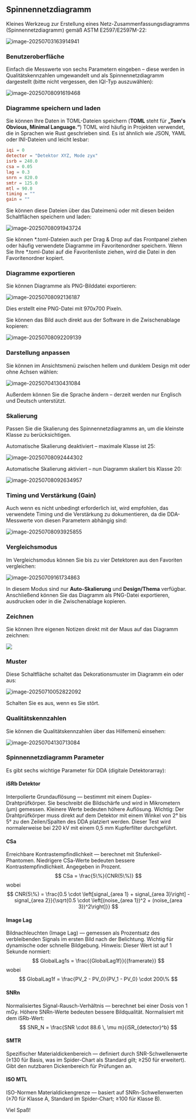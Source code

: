 ## Spinnennetzdiagramm

Kleines Werkzeug zur Erstellung eines Netz-Zusammenfassungsdiagramms (Spinnennetzdiagramm) gemäß ASTM E2597/E2597M-22:

![image-20250703163914941](assets/image-20250703163914941.png)

### Benutzeroberfläche

Einfach die Messwerte von sechs Parametern eingeben – diese werden in Qualitätskennzahlen umgewandelt und als Spinnennetzdiagramm dargestellt (bitte nicht vergessen, den IQI-Typ auszuwählen):

![image-20250708091619468](assets/image-20250708091619468.png)

### Diagramme speichern und laden

Sie können Ihre Daten in TOML-Dateien speichern (**TOML** steht für **„Tom's Obvious, Minimal Language.“**) TOML wird häufig in Projekten verwendet, die in Sprachen wie Rust geschrieben sind. Es ist ähnlich wie JSON, YAML oder INI-Dateien und leicht lesbar:

```toml
iqi = 0
detector = "Detektor XYZ, Mode zyx"
isrb = 240.0
csa = 0.05
lag = 0.3
snrn = 820.0
smtr = 125.0
mtl = 90.0
timing = ""
gain = ""
```

Sie können diese Dateien über das Dateimenü oder mit diesen beiden Schaltflächen speichern und laden:

![image-20250708091943724](assets/image-20250708091943724.png)

Sie können \*.toml-Dateien auch per Drag & Drop auf das Frontpanel ziehen oder häufig verwendete Diagramme im Favoritenordner speichern. Wenn Sie Ihre \*.toml-Datei auf die Favoritenliste ziehen, wird die Datei in den Favoritenordner kopiert.

### Diagramme exportieren

Sie können Diagramme als PNG-Bilddatei exportieren:

![image-20250708092136187](assets/image-20250708092136187.png)

Dies erstellt eine PNG-Datei mit 970x700 Pixeln.

Sie können das Bild auch direkt aus der Software in die Zwischenablage kopieren:

![image-20250708092209139](assets/image-20250708092209139.png)

### Darstellung anpassen

Sie können im Ansichtsmenü zwischen hellem und dunklem Design mit oder ohne Achsen wählen:

![image-20250704130431084](assets/image-20250704130431084.png)

Außerdem können Sie die Sprache ändern – derzeit werden nur Englisch und Deutsch unterstützt.

### Skalierung

Passen Sie die Skalierung des Spinnennetzdiagramms an, um die kleinste Klasse zu berücksichtigen.

Automatische Skalierung deaktiviert – maximale Klasse ist 25:

![image-20250708092444302](assets/image-20250708092444302.png)

Automatische Skalierung aktiviert – nun Diagramm skaliert bis Klasse 20:

![image-20250708092634957](assets/image-20250708092634957.png)

### Timing und Verstärkung (Gain)

Auch wenn es nicht unbedingt erforderlich ist, wird empfohlen, das verwendete Timing und die Verstärkung zu dokumentieren, da die DDA-Messwerte von diesen Parametern abhängig sind:

![image-20250708093925855](assets/image-20250708093925855.png)

### Vergleichsmodus

Im Vergleichsmodus können Sie bis zu vier Detektoren aus den Favoriten vergleichen:

![image-20250709161734863](assets/image-20250709161734863.png)

In diesem Modus sind nur **Auto-Skalierung** und **Design/Thema** verfügbar. Anschließend können Sie das Diagramm als PNG-Datei exportieren, ausdrucken oder in die Zwischenablage kopieren.

### Zeichnen

Sie können Ihre eigenen Notizen direkt mit der Maus auf das Diagramm zeichnen:

![](assets/image-20250709161334541.png)

### Muster

Diese Schaltfläche schaltet das Dekorationsmuster im Diagramm ein oder aus:

![image-20250710052822092](assets/image-20250710052822092.png)

Schalten Sie es aus, wenn es Sie stört.

### Qualitätskennzahlen

Sie können die Qualitätskennzahlen über das Hilfemenü einsehen:

![image-20250704130713084](assets/image-20250704130713084.png)

### Spinnennetzdiagramm Parameter

Es gibt sechs wichtige Parameter für DDA (digitale Detektorarray):

#### iSRb Detektor

Interpolierte Grundauflösung — bestimmt mit einem Duplex-Drahtprüfkörper. Sie beschreibt die Bildschärfe und wird in Mikrometern (µm) gemessen. Kleinere Werte bedeuten höhere Auflösung. Wichtig: Der Drahtprüfkörper muss direkt auf dem Detektor mit einem Winkel von 2° bis 5° zu den Zeilen/Spalten des DDA platziert werden. Dieser Test wird normalerweise bei 220 kV mit einem 0,5 mm Kupferfilter durchgeführt.

#### CSa

Erreichbare Kontrastempfindlichkeit — berechnet mit Stufenkeil-Phantomen. Niedrigere CSa-Werte bedeuten bessere Kontrastempfindlichkeit. Angegeben in Prozent.
$$
CSa = \frac{5\%}{CNR(5\%)}
$$
wobei
$$
CNR(5\%) = \frac{0.5 \cdot \left[signal_{area 1} + signal_{area 3}\right] - signal_{area 2}}{\sqrt{0.5 \cdot \left[(noise_{area 1})^2 + (noise_{area 3})^2\right]}}
$$


#### Image Lag

Bildnachleuchten (Image Lag) — gemessen als Prozentsatz des verbleibenden Signals im ersten Bild nach der Belichtung. Wichtig für dynamische oder schnelle Bildgebung. Hinweis: Dieser Wert ist auf 1 Sekunde normiert:
$$
GlobalLag1s = \frac{{GlobalLag1f}}{{framerate}}
$$
wobei
$$
GlobalLag1f = \frac{PV_2 - PV_0}{PV_1 - PV_0} \cdot 200\%
$$


#### SNRn

Normalisiertes Signal-Rausch-Verhältnis — berechnet bei einer Dosis von 1 mGy. Höhere SNRn-Werte bedeuten bessere Bildqualität. Normalisiert mit dem iSRb-Wert:
$$
SNR_N = \frac{SNR \cdot 88.6 \, \mu m}{iSR_{detector}^b}
$$

#### SMTR

Spezifischer Materialdickenbereich — definiert durch SNR-Schwellenwerte (≥130 für Basis, was im Spider-Chart als Standard gilt; ≥250 für erweitert). Gibt den nutzbaren Dickenbereich für Prüfungen an.

#### ISO MTL

ISO-Normen Materialdickengrenze — basiert auf SNRn-Schwellenwerten (≥70 für Klasse A, Standard im Spider-Chart; ≥100 für Klasse B).

Viel Spaß!